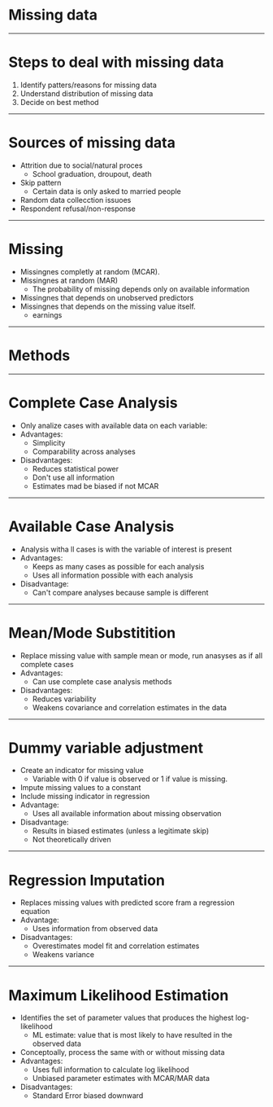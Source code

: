 # Missing data
---

# Steps to deal with missing data
1. Identify patters/reasons for missing data
2. Understand distribution of missing data
3. Decide on best method

---
# Sources of missing data
- Attrition due to social/natural proces
	- School graduation, droupout, death
- Skip pattern
	- Certain data is only asked to married people
- Random data collecction issuoes
- Respondent refusal/non-response
---

# Missing 
- Missingnes completly at random (MCAR).
- Missingnes at random (MAR)
	- The probability of missing depends only on available information
- Missingnes that depends on unobserved predictors
- Missingnes that depends on the missing value itself.
	- earnings

---
# Methods

---
# Complete Case Analysis
- Only analize cases with available data on each variable:
- Advantages:
	- Simplicity
	- Comparability across analyses
- Disadvantages:
	- Reduces statistical power
	- Don't use all information
	- Estimates mad be biased if not MCAR

---
# Available Case Analysis
- Analysis witha ll cases is with the variable of interest is present
- Advantages:
	- Keeps as many cases as possible for each analysis
	- Uses all information possible with each analysis
- Disadvantage:
	- Can't compare analyses because sample is different

---
# Mean/Mode Substitition
- Replace missing value with sample mean or mode, run anasyses as if all complete cases
- Advantages:
	- Can use complete case analysis methods
- Disadvantages:
	- Reduces variability
	- Weakens covariance and correlation estimates in the data

---
# Dummy variable adjustment
- Create an indicator for missing value
	- Variable with 0 if value is observed or 1 if value is missing.
- Impute missing values to a constant
- Include missing indicator in regression
- Advantage:
	- Uses all available information about missing observation
- Disadvantage:
	- Results in biased estimates (unless a legitimate skip)
	- Not theoretically driven

---
# Regression Imputation
- Replaces missing values with predicted score fram a regression equation
- Advantage:
	- Uses information from observed data
- Disadvantages:
	- Overestimates model fit and correlation estimates
	- Weakens variance

---
# Maximum Likelihood Estimation
- Identifies the set of parameter values that produces the highest log-likelihood
	- ML estimate: value that is most likely to have resulted in the observed data
- Conceptoally, process the same with or without missing data
- Advantages:
	- Uses full information to calculate log likelihood
	- Unbiased parameter estimates with MCAR/MAR data
- Disadvantages:
	- Standard Error biased downward
